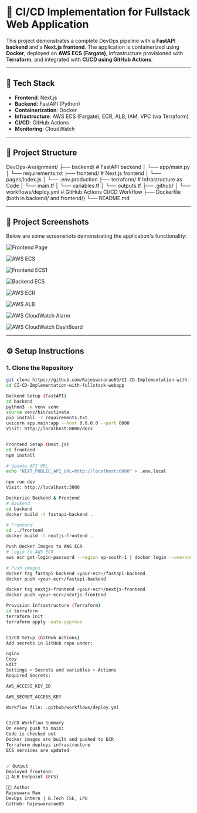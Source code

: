 # 🚀 CI/CD Implementation for Fullstack Web Application

This project demonstrates a complete DevOps pipeline with a **FastAPI backend** and a **Next.js frontend**. The application is containerized using **Docker**, deployed on **AWS ECS (Fargate)**, infrastructure provisioned with **Terraform**, and integrated with **CI/CD using GitHub Actions**.

---

## 🔧 Tech Stack

- **Frontend**: Next.js
- **Backend**: FastAPI (Python)
- **Containerization**: Docker
- **Infrastructure**: AWS ECS (Fargate), ECR, ALB, IAM, VPC (via Terraform)
- **CI/CD**: GitHub Actions
- **Monitoring**: CloudWatch

---

## 📁 Project Structure

DevOps-Assignment/
├── backend/ # FastAPI backend
│ └── app/main.py
│ └── requirements.txt
├── frontend/ # Next.js frontend
│ └── pages/index.js
│ └── .env.production
├── terraform/ # Infrastructure as Code
│ └── main.tf
│ └── variables.tf
│ └── outputs.tf
├── .github/
│ └── workflows/deploy.yml # GitHub Actions CI/CD Workflow
├── Dockerfile (both in backend/ and frontend/)
└── README.md


---

## 📸 Project Screenshots

Below are some screenshots demonstrating the application's functionality:

![Frontend Page](https://github.com/user-attachments/assets/92338857-c5cd-4868-b84f-fcbc348a4204)

![AWS ECS](https://github.com/user-attachments/assets/442fba62-902b-45b2-96a9-b8c998712ad7)

![Frontend ECS1](https://github.com/user-attachments/assets/0dbda10e-cf3d-41d1-a8fc-7dc67f3ba60e)

![Backend ECS](https://github.com/user-attachments/assets/98f870d9-04e4-4bff-95fb-521a7af1b2e0)

![AWS ECR](https://github.com/user-attachments/assets/04963030-9a33-4140-adfb-227dcf026f72)

![AWS ALB](https://github.com/user-attachments/assets/51055b2f-d587-4207-b28c-0ad575bf0a61)

![AWS CloudWatch Alarm](https://github.com/user-attachments/assets/ca07dd92-57ea-420e-a85f-847e3d45366d)

![AWS CloudWatch DashBoard](https://github.com/user-attachments/assets/ab297d10-c004-40fd-b1ca-5943d41f304a)





---

## ⚙️ Setup Instructions

### 1. Clone the Repository

```bash
git clone https://github.com/Rajeswararao89/CI-CD-Implementation-with-fullstack-webapp.git
cd CI-CD-Implementation-with-fullstack-webapp

Backend Setup (FastAPI)
cd backend
python3 -m venv venv
source venv/bin/activate
pip install -r requirements.txt
uvicorn app.main:app --host 0.0.0.0 --port 8000
Visit: http://localhost:8000/docs


Frontend Setup (Next.js)
cd frontend
npm install

# Update API URL
echo "NEXT_PUBLIC_API_URL=http://localhost:8000" > .env.local

npm run dev
Visit: http://localhost:3000

Dockerize Backend & Frontend
# Backend
cd backend
docker build -t fastapi-backend .

# Frontend
cd ../frontend
docker build -t nextjs-frontend .

Push Docker Images to AWS ECR
# Login to AWS ECR
aws ecr get-login-password --region ap-south-1 | docker login --username AWS --password-stdin <your-account>.dkr.ecr.ap-south-1.amazonaws.com

# Push images
docker tag fastapi-backend <your-ecr>/fastapi-backend
docker push <your-ecr>/fastapi-backend

docker tag nextjs-frontend <your-ecr>/nextjs-frontend
docker push <your-ecr>/nextjs-frontend

Provision Infrastructure (Terraform)
cd terraform
terraform init
terraform apply -auto-approve


CI/CD Setup (GitHub Actions)
Add secrets in GitHub repo under:

nginx
Copy
Edit
Settings > Secrets and variables > Actions
Required Secrets:

AWS_ACCESS_KEY_ID

AWS_SECRET_ACCESS_KEY

Workflow file: .github/workflows/deploy.yml


CI/CD Workflow Summary
On every push to main:
Code is checked out
Docker images are built and pushed to ECR
Terraform deploys infrastructure
ECS services are updated


✅ Output
Deployed frontend:
🔗 ALB Endpoint (ECS)

👨‍💻 Author
Rajeswara Rao
DevOps Intern | B.Tech CSE, LPU
GitHub: Rajeswararao89



